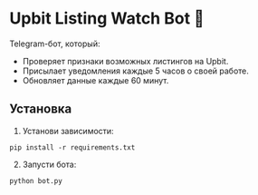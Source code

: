 # Upbit Listing Watch Bot 🤖

Telegram-бот, который:
- Проверяет признаки возможных листингов на Upbit.
- Присылает уведомления каждые 5 часов о своей работе.
- Обновляет данные каждые 60 минут.

## Установка

1. Установи зависимости:

```
pip install -r requirements.txt
```

2. Запусти бота:

```
python bot.py
```
